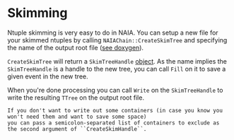 # Skimming

Ntuple skimming is very easy to do in NAIA. You can setup a new file for your skimmed ntuples by calling
`NAIAChain::CreateSkimTree` and specifying the name of the output root file 
([see doxygen](https://naia-docs.web.cern.ch/naia-docs/v1.1.0/classNAIA_1_1NAIAChain.html#aeca79ddd1a0f42ede2f82642087d91ed)). 

`CreateSkimTree` will return a `SkimTreeHandle` [object](https://naia-docs.web.cern.ch/naia-docs/v1.1.0/classNAIA_1_1SkimTreeHandle.html). 
As the name implies the `SkimTreeHandle` is a handle to the new tree, you can call `Fill` on it to save a given event
in the new tree.

When you're done processing you can call `Write` on the `SkimTreeHandle` to write the resulting `TTree` on the
output root file.

```{note}
If you don't want to write out some containers (in case you know you won't need them and want to save some space)
you can pass a semicolon-separated list of containers to exclude as the second argument of ``CreateSkimHandle``. 
```